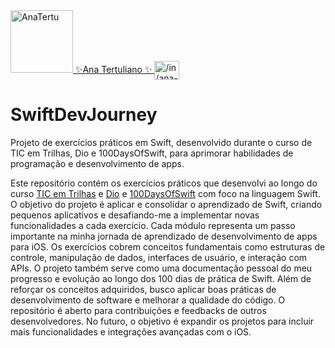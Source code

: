 <a href="https://anatertu.github.io/" target="_blank">

  <img src="https://avatars.githubusercontent.com/u/66326789?v=4" alt="AnaTertu" height="100" width="100" style="max-width:100%;"/>

</a>
<a href="https://www.linkedin.com/in/ana-tertu/" target="_blank">
 ✨Ana Tertuliano ✨
  <img align="center" alt="/in/ana-tertu" height="30" width="40" src="https://cdn.jsdelivr.net/gh/devicons/devicon/icons/linkedin/linkedin-original.svg" style="max-width:100%;" target="_blank"/>
   

</a>


# SwiftDevJourney
Projeto de exercícios práticos em Swift, desenvolvido durante o curso de TIC em Trilhas, Dio e 100DaysOfSwift, para aprimorar habilidades de programação e desenvolvimento de apps.

Este repositório contém os exercícios práticos que desenvolvi ao longo do curso 
[TIC em Trilhas](https://ticemtrilhas.instructure.com/courses/348)
 e [Dio](https://web.dio.me/track/santander-bootcamp-2023-mobile-ios-com-swift) e [100DaysOfSwift](https://www.hackingwithswift.com/100) com foco na linguagem Swift. O objetivo do projeto é aplicar e consolidar o aprendizado de Swift, criando pequenos aplicativos e desafiando-me a implementar novas funcionalidades a cada exercício. Cada módulo representa um passo importante na minha jornada de aprendizado de desenvolvimento de apps para iOS. Os exercícios cobrem conceitos fundamentais como estruturas de controle, manipulação de dados, interfaces de usuário, e interação com APIs. O projeto também serve como uma documentação pessoal do meu progresso e evolução ao longo dos 100 dias de prática de Swift. Além de reforçar os conceitos adquiridos, busco aplicar boas práticas de desenvolvimento de software e melhorar a qualidade do código. O repositório é aberto para contribuições e feedbacks de outros desenvolvedores. No futuro, o objetivo é expandir os projetos para incluir mais funcionalidades e integrações avançadas com o iOS.
